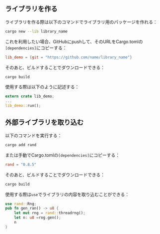 ## ライブラリを作る
ライブラリを作る際は以下のコマンドでライブラリ用のパッケージを作れる：
```sh
cargo new --lib library_name
```
これを利用したい場合、GitHubにpushして、そのURLをCargo.tomlの`[dependencies]`にコピーする：
```toml
lib_demo = {git = "https://github.com/name/library_name"}
```
そのあと、ビルドすることでダウンロードできる：
```sh
cargo build
```
使用する際は以下のように記述する：
```rust
extern crate lib_demo;
...
lib_demo::run();
```

## 外部ライブラリを取り込む
以下のコマンドを実行する：
```sh
cargo add rand
```
または手動でCargo.tomlの`[dependencies]`にコピーする：
```toml
rand = "0.8.5"
```
そのあと、ビルドすることでダウンロードできる：
```sh
cargo build
```
使用する際は`use`でライブラリの内容を取り込むことができる：
```rust
use rand::Rng;
pub fn gen_ran() -> u8 {
	let mut rng = rand::threadrng();
	let n: u8 =rng.gen();
	n
}
```